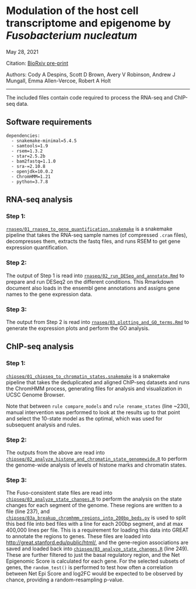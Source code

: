 # Modulation of the host cell transcriptome and epigenome by *Fusobacterium nucleatum*

May 28, 2021

Citation: [BioRxiv pre-print](https://doi.org/10.1101/2021.05.28.445195)

Authors: Cody A Despins, Scott D Brown, Avery V Robinson, Andrew J Mungall, Emma Allen-Vercoe, Robert A Holt


-----------------------------------------------------------

The included files contain code required to process the RNA-seq and ChIP-seq data.

## Software requirements

```
dependencies:
  - snakemake-minimal=5.4.5
  - samtools=1.9
  - rsem=1.3.2
  - star=2.5.2b
  - bam2fastq=1.1.0
  - sra-=2.10.8
  - openjdk=10.0.2
  - ChromHMM=1.21
  - python=3.7.8
```



## RNA-seq analysis

### Step 1:

[`rnaseq/01_rnaseq_to_gene_quantification.snakemake`](rnaseq/01_rnaseq_to_gene_quantification.snakemake) is a snakemake pipeline that takes the RNA-seq sample names (of compressed `.cram` files), decompresses them, extracts the fastq files, and runs RSEM to get gene expression quantification.

### Step 2:

The output of Step 1 is read into [`rnaseq/02_run_DESeq_and_annotate.Rmd`](rnaseq/02_run_DESeq_and_annotate.Rmd) to prepare and run DESeq2 on the different conditions. This Rmarkdown document also loads in the ensembl gene annotations and assigns gene names to the gene expression data.

### Step 3:

The output from Step 2 is read into [`rnaseq/03_plotting_and_GO_terms.Rmd`](rnaseq/03_plotting_and_GO_terms.Rmd) to generate the expression plots and perform the GO analysis.

## ChIP-seq analysis

### Step 1:

[`chipseq/01_chipseq_to_chromatin_states.snakemake`](chipseq/01_chipseq_to_chromatin_states.snakemake) is a snakemake pipeline that takes the deduplicated and aligned ChIP-seq datasets and runs the ChromHMM process, generating files for analysis and visualization in UCSC Genome Browser.

Note that between `rule compare_models` and `rule rename_states` (line ~230), manual intervention was performed to look at the results up to that point and select the 10-state model as the optimal, which was used for subsequent analysis and rules.

### Step 2:

The outputs from the above are read into [`chipseq/02_analyze_histone_and_chromatin_state_genomewide.R`](chipseq/02_analyze_histone_and_chromatin_state_genomewide.R) to perform the genome-wide analysis of levels of histone marks and chromatin states.

### Step 3:

The Fuso-consistent state files are read into [`chipseq/03_analyze_state_changes.R`](chipseq/03_analyze_state_changes.R) to perform the analysis on the state changes for each segment of the genome. These regions are written to a file (line 237), and [`chipseq/03a_breakup_chromhmm_regions_into_200bp_beds.py`](chipseq/03a_breakup_chromhmm_regions_into_200bp_beds.py) is used to split this bed file into bed files with a line for each 200bp segment, and at max 400,000 lines per file. This is a requirement for loading this data into GREAT to annotate the regions to genes. These files are loaded into http://great.stanford.edu/public/html/, and the gene-region associations are saved and loaded back into [`chipseq/03_analyze_state_changes.R`](chipseq/03_analyze_state_changes.R) (line 249). These are further filtered to just the basal regulatory region, and the Net Epigenomic Score is calculated for each gene. For the selected subsets of genes, the `random_test()` is performed to test how often a correlation between Net Epi Score and log2FC would be expected to be observed by chance, providing a random-resampling p-value.